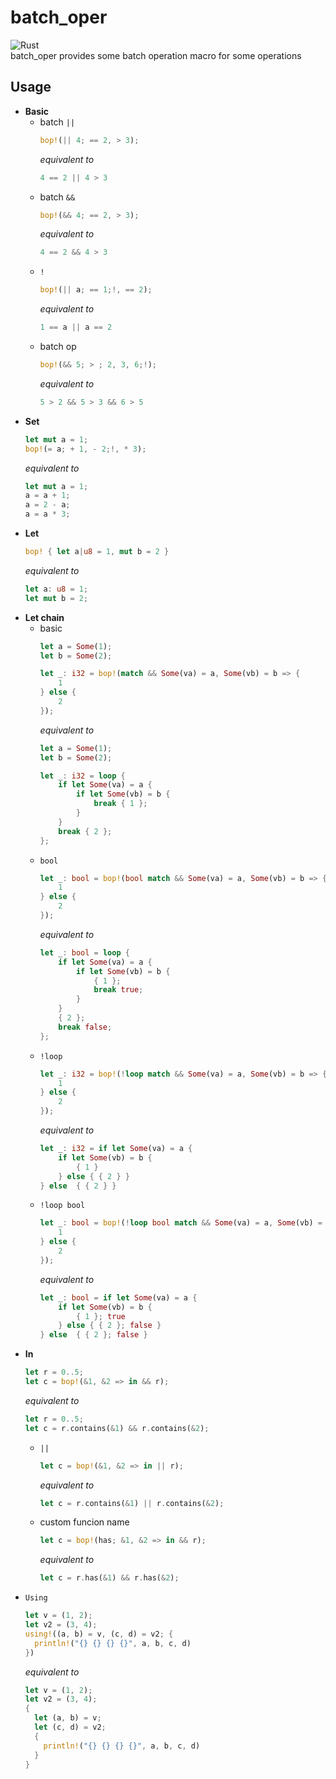# batch_oper
![Rust](https://github.com/BatchOperator/BatchOperRust/workflows/Rust/badge.svg)  
batch_oper provides some batch operation macro for some operations
## Usage
- **Basic**  
  - batch `||`  
    ```rust  
    bop!(|| 4; == 2, > 3);
    ```
    *equivalent to*
    ```rust
    4 == 2 || 4 > 3
    ```
  - batch `&&`  
    ```rust  
    bop!(&& 4; == 2, > 3);
    ```
    *equivalent to*
    ```rust
    4 == 2 && 4 > 3
    ```
  - `!`
    ```rust
    bop!(|| a; == 1;!, == 2);
    ```
    *equivalent to*
    ```rust
    1 == a || a == 2
    ```
  - batch op
    ```rust
    bop!(&& 5; > ; 2, 3, 6;!);
    ```
    *equivalent to*
    ```rust
    5 > 2 && 5 > 3 && 6 > 5
    ```
- **Set**
  ```rust
  let mut a = 1;
  bop!(= a; + 1, - 2;!, * 3);
  ```
  *equivalent to*
  ```rust
  let mut a = 1;
  a = a + 1;
  a = 2 - a;
  a = a * 3;
  ```
- **Let**
  ```rust
  bop! { let a|u8 = 1, mut b = 2 }
  ```
  *equivalent to*
  ```rust
  let a: u8 = 1;
  let mut b = 2;
  ```
- **Let chain**
  - basic
    ```rust
    let a = Some(1);
    let b = Some(2);

    let _: i32 = bop!(match && Some(va) = a, Some(vb) = b => {
        1
    } else {
        2
    });
    ```
    *equivalent to*
    ```rust
    let a = Some(1);
    let b = Some(2);

    let _: i32 = loop {
        if let Some(va) = a {
            if let Some(vb) = b {
                break { 1 };
            }
        }
        break { 2 };
    };
    ```
  - `bool`
    ```rust
    let _: bool = bop!(bool match && Some(va) = a, Some(vb) = b => {
        1
    } else {
        2
    });
    ```
    *equivalent to*
    ```rust
    let _: bool = loop {
        if let Some(va) = a {
            if let Some(vb) = b {
                { 1 };
                break true;
            }
        }
        { 2 };
        break false;
    };
    ```
  - `!loop`
    ```rust
    let _: i32 = bop!(!loop match && Some(va) = a, Some(vb) = b => {
        1
    } else {
        2
    });
    ```
    *equivalent to*
    ```rust
    let _: i32 = if let Some(va) = a {
        if let Some(vb) = b {
            { 1 }
        } else { { 2 } }
    } else  { { 2 } }
    ```
  - `!loop bool`
    ```rust
    let _: bool = bop!(!loop bool match && Some(va) = a, Some(vb) = b => {
        1
    } else {
        2
    });
    ```
    *equivalent to*
    ```rust
    let _: bool = if let Some(va) = a {
        if let Some(vb) = b {
            { 1 }; true
        } else { { 2 }; false }
    } else  { { 2 }; false }
    ```
- **In**
  ```rust
  let r = 0..5;
  let c = bop!(&1, &2 => in && r);
  ```
  *equivalent to*
  ```rust
  let r = 0..5;
  let c = r.contains(&1) && r.contains(&2);
  ```
  - `||`
    ```rust
    let c = bop!(&1, &2 => in || r);
    ```
    *equivalent to*
    ```rust
    let c = r.contains(&1) || r.contains(&2);
    ```
  - custom funcion name
    ```rust
    let c = bop!(has; &1, &2 => in && r);
    ```
    *equivalent to*
    ```rust
    let c = r.has(&1) && r.has(&2);
    ```
- `Using`
  ```rust
  let v = (1, 2);
  let v2 = (3, 4);
  using!((a, b) = v, (c, d) = v2; {
    println!("{} {} {} {}", a, b, c, d)
  })
  ```
  *equivalent to*
  ```rust
  let v = (1, 2);
  let v2 = (3, 4);
  {
    let (a, b) = v;
    let (c, d) = v2;
    {
      println!("{} {} {} {}", a, b, c, d)
    }
  }
  ```
